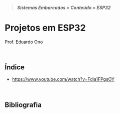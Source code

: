 > <h5>Sistemas Embarcados > Conteúdo > ESP32</h5>

# Projetos em ESP32

Prof. Eduardo Ono

<br>

## Índice

* https://www.youtube.com/watch?v=Fdia1FPgsOY

<br>

## Bibliografia

<br>
